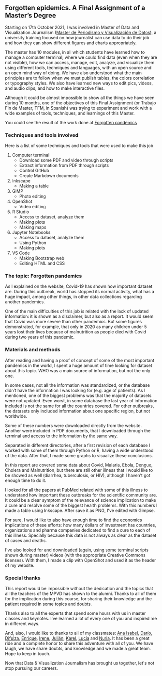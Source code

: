 ## Forgotten epidemics. A Final Assignment of a Master’s Degree

Starting on 17th October 2021, I was involved in Master of Data and Visualization Journalism (<a
href="https://mpvd.es">Master de Periodismo y Visualización de Datos</a>), a university training focused on how journalist can use data to do their job and how they can show different figures and charts appropriately.

The master has 10 modules, in all which students have learned how to manage a computer terminal, where we could
find data (even when they are not visible), how we can access, manage, edit, analyze, and visualize them using different tools, techniques and languages, with an open source and an open mind way of doing. We have also understood what the main principles are to follow when we must publish tables, the colors
correlation or typography styles. We also have learned new ways to edit pics, videos, and audio clips, and how to make interactive files.

Although it could be almost impossible to show all the things we have seen during 10 months, one of the objectives of this Final Assignment (or
Trabajo Fin de Master, TFM, in Spanish) was trying to experiment and work with a wide examples of tools, techniques, and learnings of this Master.

You could see the result of the work done at <a href="https://arantxaherranz.github.io/forgotten-pandemics/">Forgotten pandemics</a>

### Techniques and tools involved

Here is a list of some techniques and tools that were used to make this job

1. Computer terminal
	* Download some PDF and video through scripts
	* Extract information from PDF through scripts
	* Control GitHub
	* Create Markdown documents
2. Inkscape
	* Making a table
3. GIMP
	* Photo editing
4. OpenShot
	* Video editing
5. R Studio
	* Access to dataset, analyze them
	* Making plots
	* Making maps
6. Jupyter Notebooks
	* Access to dataset, analyze them
	* Using Python
	* Making plots
7. VS Code
	* Making Bootstrap web
	* Editing HTML and CSS

### The topic: Forgotten pandemics
As I explained on the website, Covid-19 has shown how important dataset are. During this outbreak, world has stopped its normal activity, what has
a huge impact, among other things, in other data collections regarding another pandemics.

One of the main difficulties of this job is related with the lack of updated information: it is shown as a disclaimer, but also as a report. It
would seem that Covid was more severe than other pandemics. But some figures demonstrated, for example, that only in 2020 as many children
under 5 years lost their lives because of malnutrition as people died with Covid during two years of this pandemic.

### Materials and methods
After reading and having a proof of concept of some of the most important pandemics in the world, I spent a huge amount of time looking for dataset
about this topic. WHO was a main source of information, but not the only one.

In some cases, not all the information was standardized, or the database didn’t have the information I was looking for (e.g. age of patients). As I
mentioned, one of the biggest problems was that the majority of datasets were not updated. Even worst, in some database the last year of
information included is not the same for all the countries covered. For other outbreaks, the datasets only included information about one specific
region, but not worldwide.

Some of these numbers were downloaded directly from the website. Another were included in PDF documents, that I downloaded through the terminal and
access to the information by the same way.

Separated in different directories, after a first revision of each database I worked with some of them through Python or R, having a wide
understood of the data. After that, I made some graphs to visualize these conclusions.

In this report are covered some data about Covid, Malaria, Ebola, Dengue, Cholera and Malnutrition, but there are still other illness that I would
like to be showed as well (diarrhea, tuberculosis, or HIV), although I haven’t got enough time to do it.

I looked for all the papers at PubMed related with some of this illness to understand how important these outbreaks for the scientific community are.
It could be a clear symptom of the relevance of science implication to make a cure and resolve some of the biggest health problems. With this
numbers I made a table using Inkscape. After save it as PNG, I've edited with Gimpse.

For sure, I would like to also have enough time to find the economics implications of these efforts: how many dollars of investment has
countries, organizations and pharma companies dedicated to find a cure to each of this illness. Specially because this data is not always as clear
as the dataset of cases and deaths.

I've also looked for and downloaded (again, using some terminal scripts shown during master) videos (with the
appropriate Creative Commons
licenses). With them, I made a clip with OpenShot and used it as the header of my website.

### Special thanks
This report would be impossible without the dedication and the topics that all the teachers of the MPVD has shown to the alumni. Thanks to all of
them for the implication during this course, for sharing their knowledge and the patient required in some topics and doubts.

Thanks also to all the experts that spend some hours with us in master classes and keynotes. I’ve learned a lot of every one of you and inspired
me in different ways.

And, also, I would like to thanks to all of my classmates: <a
href="https://www.linkedin.com/in/ana-ruiz-espinar-171721197/">Ana Isabel</a>, <a
href="https://www.linkedin.com/in/darioojeda/">Darío</a>, <a
href="https://www.linkedin.com/in/dilfuza-mirzakhmedova/">Difulza</a>, <a
href="https://scholar.google.com/citations?user=TeIjXEQAAAAJ">Enrique</a>, <a
href="https://www.linkedin.com/in/irene-saravia-en/">Irene</a>, <a
href="https://www.linkedin.com/in/julián-f-mart%C3%ADnez-vallejo-9b3a1b73">Julián</a>, <a
href="https://www.linkedin.com/in/kareldepourcq">Karel</a>, <a
href="https://www.linkedin.com/in/luc%C3%ADa-el-asri/">Lucía</a> and <a
href="https://www.linkedin.com/in/nuria-noguera-quintana/">Nuria</a>. It has been a great ride and a complete honor to share this adventure with
all of you. We have laugh, we have share doubts, and knowledge and we made a great team. Hope to keep in touch.

Now that Data & Visualization Journalism has brought us together, let's not stop pursuing our careers.
